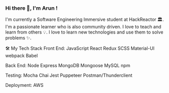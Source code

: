 ### Hi there 👋, I'm Arun !

I'm currently a Software Engineering Immersive student at HackReactor 🏛.
I'm a passionate learner who is also community driven. I love to teach and learn from others 💡.
I love to learn new technologies and use them to solve problems ✨.

🛠  My Tech Stack
Front End:
JavaScript React Redux SCSS Material-UI webpack Babel

Back End:
Node Express MongoDB Mongoose MySQL npm

Testing:
Mocha Chai Jest Puppeteer Postman/Thunderclient


Deployment:
AWS

<!--
**arunbhardwaj/arunbhardwaj** is a ✨ _special_ ✨ repository because its `README.md` (this file) appears on your GitHub profile.

Here are some ideas to get you started:

- 🔭 I’m currently working on ...
- 🌱 I’m currently learning ...
- 👯 I’m looking to collaborate on ...
- 🤔 I’m looking for help with ...
- 💬 Ask me about ...
- 📫 How to reach me: ...
- 😄 Pronouns: ...
- ⚡ Fun fact: ...
-->
